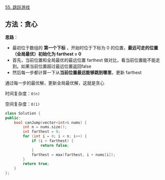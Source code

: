 [55. 跳跃游戏](https://leetcode-cn.com/problems/jump-game/)

## 方法：贪心

**思路**：

- 最初位于数组的 **第一个下标** ，开始时位于下标为 0 的位置，**最远可走的位置（全局最优）初始化为 farthest = 0**
- 首先，当前位置和全局最优的最远位置 farthest 做对比，看当前位置能不能走到。如果当前位置超过最远位置返回false
- 然后每一步都计算一下从**当前位置最远能够跳到哪里**，更新 farthest

通过每一步的最优解，更新全局最优解，这就是贪心

时间复杂度：`O(n)`

空间复杂度：`O(1)`

```c++
class Solution {
public:
    bool canJump(vector<int>& nums) {
        int n = nums.size();
        int farthest = 0;
        for (int i = 0; i < n; i++) {
            if (i > farthest) {
                return false;
            }
            farthest = max(farthest, i + nums[i]);
        }
        return true;
    }
};
```

